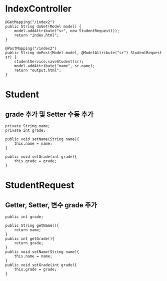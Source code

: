 # IndexController


    @GetMapping("/index2")
    public String doGet(Model model) {
        model.addAttribute("sr", new StudentRequest());
        return "index.html";
    }

    @PostMapping("/index2")
    public String doPost(Model model, @ModelAttribute("sr") StudentRequest sr) {
        studentService.saveStudent(sr);
        model.addAttribute("name", sr.name);
        return "output.html";
    }

# Student
## grade 추가 및 Setter 수동 추가
    private String name;
    private int grade;

    public void setName(String name){
        this.name = name;
    }

    public void setGrade(int grade){
        this.grade = grade;
    }


# StudentRequest
## Getter, Setter, 변수 grade 추가
    public int grade;
  
    public String getName(){
        return name;
    }
    public int getGrade(){
        return grade;
    }
    public void setName(String name){
        this.name = name;
    }
    public void setGrade(int grade){
        this.grade = grade;
    }

